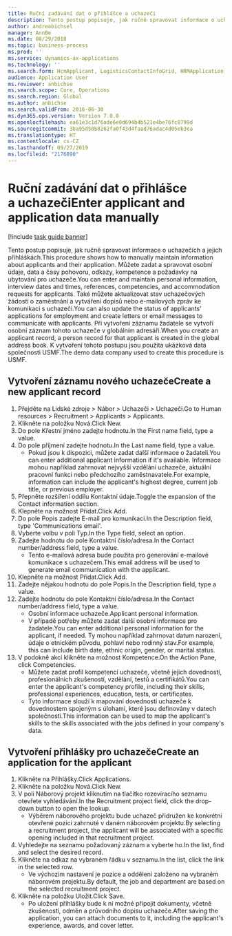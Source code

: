 ```yaml
---
title: Ruční zadávání dat o přihlášce a uchazeči
description: Tento postup popisuje, jak ručně spravovat informace o uchazečích a jejich přihláškách.
author: andreabichsel
manager: AnnBe
ms.date: 08/29/2018
ms.topic: business-process
ms.prod: ''
ms.service: dynamics-ax-applications
ms.technology: ''
ms.search.form: HcmApplicant, LogisticsContactInfoGrid, HRMApplication,  DirPartyTable
audience: Application User
ms.reviewer: anbichse
ms.search.scope: Core, Operations
ms.search.region: Global
ms.author: anbichse
ms.search.validFrom: 2016-06-30
ms.dyn365.ops.version: Version 7.0.0
ms.openlocfilehash: ea61e3c1d76ade6e0d694b4b521e4be76fc8799d
ms.sourcegitcommit: 3ba95d50b8262fa0f43d4faad76adac4d05eb3ea
ms.translationtype: HT
ms.contentlocale: cs-CZ
ms.lasthandoff: 09/27/2019
ms.locfileid: "2176890"
---
```

# <a name="enter-applicant-and-application-data-manually"></a><span data-ttu-id="185f0-103">Ruční zadávání dat o přihlášce a uchazeči</span><span class="sxs-lookup"><span data-stu-id="185f0-103">Enter applicant and application data manually</span></span>

[!include [task guide banner](../../includes/task-guide-banner.md)]

<span data-ttu-id="185f0-104">Tento postup popisuje, jak ručně spravovat informace o uchazečích a jejich přihláškách.</span><span class="sxs-lookup"><span data-stu-id="185f0-104">This procedure shows how to manually maintain information about applicants and their application.</span></span>   <span data-ttu-id="185f0-105">Můžete zadat a spravovat osobní údaje, data a časy pohovoru, odkazy, kompetence a požadavky na ubytování pro uchazeče.</span><span class="sxs-lookup"><span data-stu-id="185f0-105">You can enter and maintain personal information, interview dates and times, references, competencies, and accommodation requests for applicants.</span></span> <span data-ttu-id="185f0-106">Také můžete aktualizovat stav uchazečových žádostí o zaměstnání a vytváření dopisů nebo e-mailových zpráv ke komunikaci s uchazeči.</span><span class="sxs-lookup"><span data-stu-id="185f0-106">You can also update the status of applicants’ applications for employment and create letters or email messages to communicate with applicants.</span></span> <span data-ttu-id="185f0-107">Při vytvoření záznamu žadatele se vytvoří osobní záznam tohoto uchazeče v globálním adresáři.</span><span class="sxs-lookup"><span data-stu-id="185f0-107">When you create an applicant record, a person record for that applicant is created in the global address book.</span></span>       <span data-ttu-id="185f0-108">K vytvoření tohoto postupu jsou použita ukázková data společnosti USMF.</span><span class="sxs-lookup"><span data-stu-id="185f0-108">The demo data company used to create this procedure is USMF.</span></span>


## <a name="create-a-new-applicant-record"></a><span data-ttu-id="185f0-109">Vytvoření záznamu nového uchazeče</span><span class="sxs-lookup"><span data-stu-id="185f0-109">Create a new applicant record</span></span>
1. <span data-ttu-id="185f0-110">Přejděte na Lidské zdroje > Nábor > Uchazeči > Uchazeči.</span><span class="sxs-lookup"><span data-stu-id="185f0-110">Go to Human resources > Recruitment > Applicants > Applicants.</span></span>
2. <span data-ttu-id="185f0-111">Klikněte na položku Nová.</span><span class="sxs-lookup"><span data-stu-id="185f0-111">Click New.</span></span>
3. <span data-ttu-id="185f0-112">Do pole Křestní jméno zadejte hodnotu.</span><span class="sxs-lookup"><span data-stu-id="185f0-112">In the First name field, type a value.</span></span>
4. <span data-ttu-id="185f0-113">Do pole příjmení zadejte hodnotu.</span><span class="sxs-lookup"><span data-stu-id="185f0-113">In the Last name field, type a value.</span></span>
    * <span data-ttu-id="185f0-114">Pokud jsou k dispozici, můžete zadat další informace o žadateli.</span><span class="sxs-lookup"><span data-stu-id="185f0-114">You can enter additional applicant information if it's available.</span></span> <span data-ttu-id="185f0-115">Informace mohou například zahrnovat nejvyšší vzdělání uchazeče, aktuální pracovní funkci nebo předchozího zaměstnavatele.</span><span class="sxs-lookup"><span data-stu-id="185f0-115">For example, information can include the applicant's highest degree, current job title, or previous employer.</span></span>  
5. <span data-ttu-id="185f0-116">Přepněte rozšíření oddílu Kontaktní údaje.</span><span class="sxs-lookup"><span data-stu-id="185f0-116">Toggle the expansion of the Contact information section.</span></span>
6. <span data-ttu-id="185f0-117">Klepněte na možnost Přidat.</span><span class="sxs-lookup"><span data-stu-id="185f0-117">Click Add.</span></span>
7. <span data-ttu-id="185f0-118">Do pole Popis zadejte E-mail pro komunikaci.</span><span class="sxs-lookup"><span data-stu-id="185f0-118">In the Description field, type 'Communications email'.</span></span>
8. <span data-ttu-id="185f0-119">Vyberte volbu v poli Typ.</span><span class="sxs-lookup"><span data-stu-id="185f0-119">In the Type field, select an option.</span></span>
9. <span data-ttu-id="185f0-120">Zadejte hodnotu do pole Kontaktní číslo/adresa.</span><span class="sxs-lookup"><span data-stu-id="185f0-120">In the Contact number/address field, type a value.</span></span>
    * <span data-ttu-id="185f0-121">Tento e-mailová adresa bude použita pro generování e-mailové komunikace s uchazečem.</span><span class="sxs-lookup"><span data-stu-id="185f0-121">This email address will be used to generate email communication with the applicant.</span></span>  
10. <span data-ttu-id="185f0-122">Klepněte na možnost Přidat.</span><span class="sxs-lookup"><span data-stu-id="185f0-122">Click Add.</span></span>
11. <span data-ttu-id="185f0-123">Zadejte nějakou hodnotu do pole Popis.</span><span class="sxs-lookup"><span data-stu-id="185f0-123">In the Description field, type a value.</span></span>
12. <span data-ttu-id="185f0-124">Zadejte hodnotu do pole Kontaktní číslo/adresa.</span><span class="sxs-lookup"><span data-stu-id="185f0-124">In the Contact number/address field, type a value.</span></span>
    * <span data-ttu-id="185f0-125">Osobní informace uchazeče.</span><span class="sxs-lookup"><span data-stu-id="185f0-125">Applicant personal information.</span></span>  
    * <span data-ttu-id="185f0-126">V případě potřeby můžete zadat další osobní informace pro žadatele.</span><span class="sxs-lookup"><span data-stu-id="185f0-126">You can enter additional personal information for the applicant, if needed.</span></span> <span data-ttu-id="185f0-127">Ty mohou například zahrnovat datum narození, údaje o etnickém původu, pohlaví nebo rodinný stav.</span><span class="sxs-lookup"><span data-stu-id="185f0-127">For example, this can include birth date, ethnic origin, gender, or marital status.</span></span>  
13. <span data-ttu-id="185f0-128">V podokně akcí klikněte na možnost Kompetence.</span><span class="sxs-lookup"><span data-stu-id="185f0-128">On the Action Pane, click Competencies.</span></span>
    * <span data-ttu-id="185f0-129">Můžete zadat profil kompetencí uchazeče, včetně jejich dovedností, profesionálních zkušeností, vzdělání, testů a certifikátů.</span><span class="sxs-lookup"><span data-stu-id="185f0-129">You can enter the applicant's competency profile, including their skills, professional experiences, education, tests, or certificates.</span></span>  
    * <span data-ttu-id="185f0-130">Tyto informace slouží k mapování dovedností uchazeče k dovednostem spojeným s úlohami, které jsou definovány v datech společnosti.</span><span class="sxs-lookup"><span data-stu-id="185f0-130">This information can be used to map the applicant's skills to the skills associated with the jobs defined in your company's data.</span></span>   

## <a name="create-an-application-for-the-applicant"></a><span data-ttu-id="185f0-131">Vytvoření přihlášky pro uchazeče</span><span class="sxs-lookup"><span data-stu-id="185f0-131">Create an application for the applicant</span></span>
1. <span data-ttu-id="185f0-132">Klikněte na Přihlášky.</span><span class="sxs-lookup"><span data-stu-id="185f0-132">Click Applications.</span></span>
2. <span data-ttu-id="185f0-133">Klikněte na položku Nová.</span><span class="sxs-lookup"><span data-stu-id="185f0-133">Click New.</span></span>
3. <span data-ttu-id="185f0-134">V poli Náborový projekt kliknutím na tlačítko rozevíracího seznamu otevřete vyhledávání.</span><span class="sxs-lookup"><span data-stu-id="185f0-134">In the Recruitment project field, click the drop-down button to open the lookup.</span></span>
    * <span data-ttu-id="185f0-135">Výběrem náborového projektu bude uchazeč přidružen ke konkrétní otevřené pozici zahrnuté v daném náborovém projektu.</span><span class="sxs-lookup"><span data-stu-id="185f0-135">By selecting a recruitment project, the applicant will be associated with a specific opening included in that recruitment project.</span></span>  
4. <span data-ttu-id="185f0-136">Vyhledejte na seznamu požadovaný záznam a vyberte ho.</span><span class="sxs-lookup"><span data-stu-id="185f0-136">In the list, find and select the desired record.</span></span>
5. <span data-ttu-id="185f0-137">Klikněte na odkaz na vybraném řádku v seznamu.</span><span class="sxs-lookup"><span data-stu-id="185f0-137">In the list, click the link in the selected row.</span></span>
    * <span data-ttu-id="185f0-138">Ve výchozím nastavení je pozice a oddělení založeno na vybraném náborovém projektu.</span><span class="sxs-lookup"><span data-stu-id="185f0-138">By default, the job and department are based on the selected recruitment project.</span></span>  
6. <span data-ttu-id="185f0-139">Klikněte na položku Uložit.</span><span class="sxs-lookup"><span data-stu-id="185f0-139">Click Save.</span></span>
    * <span data-ttu-id="185f0-140">Po uložení přihlášky bude k ní možné připojit dokumenty, včetně zkušeností, odměn a průvodního dopisu uchazeče.</span><span class="sxs-lookup"><span data-stu-id="185f0-140">After saving the application, you can attach documents to it, including the applicant's experience, awards, and cover letter.</span></span>  

